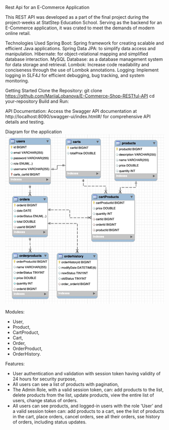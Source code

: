Rest Api for an E-Commerce Application

 This REST API was developed as a part of the final project during the project-weeks at StatStep Education School. 
 Serving as the backend for an E-Commerce application, it was crated to meet the demands of modern online retail.
 
 Technologies Used
 Spring Boot: Spring framework for creating scalable and efficient Java applications.
 Spring Data JPA: to simplify data access and manipulation.
 Hibernate: for object-relational mapping and simplified database interaction.
 MySQL Database: as a database management system for data storage and retrieval.
 Lombok: Increase code readability and conciseness through the use of Lombok annotations.
 Logging: Implement logging in SLF4J for efficient debugging, bug tracking, and system monitoring.

Getting Started
Clone the Repository:
git clone https://github.com/MariiaLobanova/E-Commerce-Shop-RESTful-API
cd your-repository
Build and Run:

API Documentation:
Access the Swagger API documentation at http://localhost:8090/swagger-ui/index.html#/
for comprehensive API details and testing.

Diagram for the application
![](diagram.png)

Modules: 
- User,
- Product,
- CartProduct,
- Cart,
- Order,
- OrderProduct,
- OrderHistory.

Features:

- User authentication and validation with session token having validity of 24 hours for security purpose,
- All users can see a list of products with pagination,
- The Admin Role, with a valid session token, can:
       add products to the list,
       delete products from the list,
       update products,
       view the entire list of users,
       change status of orders. 
- All users can see products, and logged-in users with the role 'User' and a valid session token can:
       add products to a cart,
       see the list of products in the cart,
       place orders,
       cancel orders,
       see all their orders,
       sse history of orders, including status updates.




 